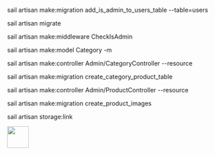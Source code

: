 sail artisan make:migration add_is_admin_to_users_table --table=users

sail artisan migrate

sail artisan make:middleware CheckIsAdmin

sail artisan make:model Category -m

sail artisan make:controller Admin/CategoryController --resource

sail artisan make:migration create_category_product_table

sail artisan make:controller Admin/ProductController --resource

sail artisan make:migration create_product_images

sail artisan storage:link

<img style="height: 50px;" src="{{asset('storage/productsImage/').'/'.$img->file_name}}">
